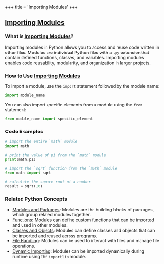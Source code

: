 +++
 title = 'Importing Modules'
+++
## [Importing Modules](./../importing-modules/)

### What is [Importing Modules](./../importing-modules/)?

Importing modules in Python allows you to access and reuse code written in other files. Modules are individual Python files with a `.py` extension that contain defined functions, classes, and variables. Importing modules enables code reusability, modularity, and organization in larger projects.

### How to Use [Importing Modules](./../importing-modules/)

To import a module, use the `import` statement followed by the module name:

```python
import module_name
```

You can also import specific elements from a module using the `from` statement:

```python
from module_name import specific_element
```

### Code Examples

```python
# import the entire `math` module
import math

# print the value of pi from the `math` module
print(math.pi)
```

```python
# import the `sqrt` function from the `math` module
from math import sqrt

# calculate the square root of a number
result = sqrt(16)
```

### Related Python Concepts

- [Modules and Packages](./../modules-and-packages/): Modules are the building blocks of packages, which group related modules together.
- [Functions](./../functions/): Modules can define custom functions that can be imported and used in other modules.
- [Classes and Objects](./../classes-and-objects/): Modules can define classes and objects that can be imported and reused across programs.
- [File Handling](./../file-handling/): Modules can be used to interact with files and manage file operations.
- [Dynamic Importing](./../dynamic-importing/): Modules can be imported dynamically during runtime using the `importlib` module.
